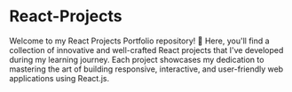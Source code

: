 # React-Projects
Welcome to my React Projects Portfolio repository! 🚀 Here, you'll find a collection of innovative and well-crafted React projects that I've developed during my learning journey. Each project showcases my dedication to mastering the art of building responsive, interactive, and user-friendly web applications using React.js.
